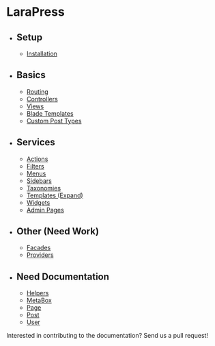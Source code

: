 # LaraPress

- ## Setup
    - [Installation](/installation.md "Installation")

- ##  Basics
    - [Routing](http://laravel.com/docs/5.3/routing "Routing")
    - [Controllers](http://laravel.com/docs/5.3/controllers "Controller")
    - [Views](http://laravel.com/docs/5.3/views "Views")
    - [Blade Templates](http://laravel.com/docs/5.3/blade "Blade Templates")
    - [Custom Post Types](/custom-post-types.md "Custom Post Types")
        
- ## Services
    - [Actions](/actions.md "Actions")
    - [Filters](/filters.md "Filters")
    - [Menus](/menus.md "Menus")
    - [Sidebars](/sidebars.md "Sidebars")
    - [Taxonomies](/taxonomies.md "Taxonomies")
    - [Templates (Expand)](/templates.md "Templates (Expand)")
    - [Widgets](/widgets.md "Widgets")
    - [Admin Pages](/admin.md "Admin Pages")
    
- ## Other (Need Work)
    - [Facades](/facades.md "Facades")
    - [Providers](/providers.md "Providers")

- ## Need Documentation
    - [Helpers](/helpers.md "Helpers")
    - [MetaBox](/metabox.md "MetaBox")
    - [Page](/page.md "Page")
    - [Post](/post.md "Post")
    - [User](/user.md "User")

Interested in contributing to the documentation? Send us a pull request!